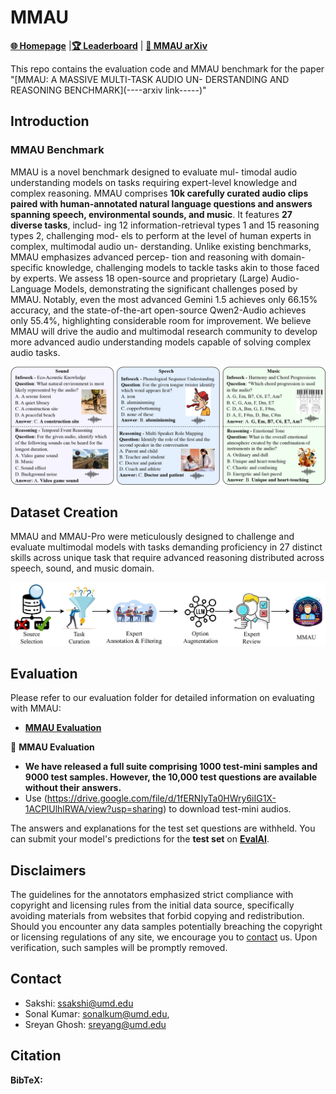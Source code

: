 
# MMAU

[**🌐 Homepage**](https://mmaubench.github.io/) |[**🏆 Leaderboard**](https://sakshi113.github.io/mmau_homepage/#leaderboard) | [**📖 MMAU arXiv**]()

This repo contains the evaluation code and MMAU benchmark for the paper "[MMAU: A MASSIVE MULTI-TASK AUDIO UN-
DERSTANDING AND REASONING BENCHMARK](----arxiv link-----)"

## Introduction

### MMAU Benchmark

MMAU is a novel benchmark designed to evaluate mul- timodal audio understanding models on tasks requiring expert-level knowledge and complex reasoning. MMAU comprises **10k carefully curated audio clips paired with human-annotated natural language questions and answers spanning speech, environmental sounds, and music**. It features **27 diverse tasks**, includ- ing 12 information-retrieval types 1 and 15 reasoning types 2, challenging mod- els to perform at the level of human experts in complex, multimodal audio un- derstanding. Unlike existing benchmarks, MMAU emphasizes advanced percep- tion and reasoning with domain-specific knowledge, challenging models to tackle tasks akin to those faced by experts. We assess 18 open-source and proprietary (Large) Audio-Language Models, demonstrating the significant challenges posed by MMAU. Notably, even the most advanced Gemini 1.5 achieves only 66.15% accuracy, and the state-of-the-art open-source Qwen2-Audio achieves only 55.4%, highlighting considerable room for improvement. We believe MMAU will drive the audio and multimodal research community to develop more advanced audio understanding models capable of solving complex audio tasks.

![Alt text](mmau_hero.jpg)

## Dataset Creation

MMAU and MMAU-Pro were meticulously designed to challenge and evaluate multimodal models with tasks demanding proficiency in 27 distinct skills across unique task  that require advanced reasoning distributed across speech, sound, and music domain.

![Alt text](mmau_process.jpg)

## Evaluation

Please refer to our evaluation folder for detailed information on evaluating with MMAU:

- [**MMAU Evaluation**]()

🎯 **MMAU Evaluation**

- **We have released a full suite comprising 1000 test-mini samples and 9000 test samples. However, the 10,000 test questions are available without their answers.**
- Use (https://drive.google.com/file/d/1fERNIyTa0HWry6iIG1X-1ACPlUlhlRWA/view?usp=sharing) to download test-mini audios.

The answers and explanations for the test set questions are withheld. You can submit your model's predictions for the **test set** on **[EvalAI]()**.

## Disclaimers
The guidelines for the annotators emphasized strict compliance with copyright and licensing rules from the initial data source, specifically avoiding materials from websites that forbid copying and redistribution. 
Should you encounter any data samples potentially breaching the copyright or licensing regulations of any site, we encourage you to [contact](#contact) us. Upon verification, such samples will be promptly removed.

## Contact
- Sakshi: ssakshi@umd.edu
- Sonal Kumar: sonalkum@umd.edu,
- Sreyan Ghosh: sreyang@umd.edu

## Citation

**BibTeX:**
```bibtex

```
